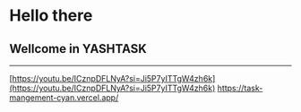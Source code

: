 # Hello there
## Wellcome in YASHTASK
----------------------
[https://youtu.be/ICznpDFLNyA?si=Ji5P7yITTgW4zh6k](https://youtu.be/ICznpDFLNyA?si=Ji5P7yITTgW4zh6k)
https://task-mangement-cyan.vercel.app/
